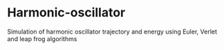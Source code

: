 # Harmonic-oscillator
Simulation of harmonic oscillator trajectory and energy using Euler, Verlet and leap frog algorithms
